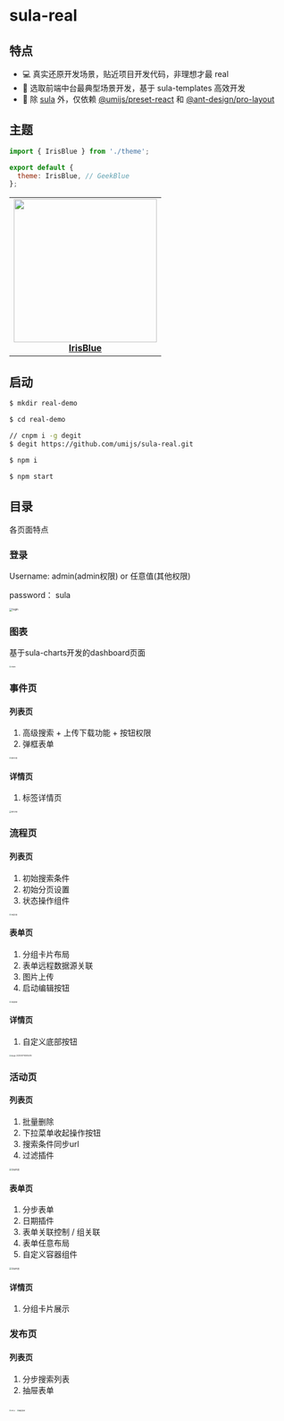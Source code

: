 # sula-real

## 特点

- 💻 真实还原开发场景，贴近项目开发代码，非理想才最 real
- 🚀 选取前端中台最典型场景开发，基于 sula-templates 高效开发
- 🥗 除 [sula](https://github.com/umijs/sula-real) 外，仅依赖 [@umijs/preset-react](https://umijs.org/plugins/preset-react) 和 [@ant-design/pro-layout](https://github.com/ant-design/ant-design-pro-layout)


## 主题

```js
import { IrisBlue } from './theme';

export default {
  theme: IrisBlue, // GeekBlue
};
```

<table>
  <tbody>
    <tr>
      <td align="center">
        <a target="_blank" href="https://img.alicdn.com/tfs/TB1fHnUb_M11u4jSZPxXXahcXXa-2876-1414.png">
          <img
            width="256"
            src="https://img.alicdn.com/tfs/TB1fHnUb_M11u4jSZPxXXahcXXa-2876-1414.png"
          />
          <br>
          <strong>IrisBlue</strong>
        </a>
      </td>
    </tr>
  </tbody>
</table>


## 启动

```bash
$ mkdir real-demo

$ cd real-demo

// cnpm i -g degit
$ degit https://github.com/umijs/sula-real.git

$ npm i

$ npm start
```


## 目录

各页面特点

### 登录

Username:  admin(admin权限) or  任意值(其他权限)

password： sula


<img src="https://img.alicdn.com/tfs/TB1NeEYbqNj0u4jSZFyXXXgMVXa-1354-800.png" alt="login" style="zoom:33%;" />


### 图表

基于sula-charts开发的dashboard页面

<img src="https://img.alicdn.com/tfs/TB1xSwxKKT2gK0jSZFvXXXnFXXa-2774-1962.png" alt="charts" style="zoom:20%;" />


### 事件页

#### 列表页

1. 高级搜索 + 上传下载功能 + 按钮权限
2. 弹框表单

<img src="https://img.alicdn.com/tfs/TB1ZiksKHH1gK0jSZFwXXc7aXXa-2418-1558.png" alt="事件列表" style="zoom: 20%;" />

#### 详情页

1. 标签详情页

<img src="https://img.alicdn.com/tfs/TB1PX3mKHr1gK0jSZR0XXbP8XXa-2424-890.png" alt="事件详情" style="zoom:20%;" />

### 流程页

#### 列表页

1. 初始搜索条件
2. 初始分页设置
3. 状态操作组件

<img src="https://img.alicdn.com/tfs/TB1t0ItKUY1gK0jSZFCXXcwqXXa-2426-1544.png" alt="流程列表" style="zoom: 20%;" />

#### 表单页

1. 分组卡片布局
2. 表单远程数据源关联
3. 图片上传
4. 启动编辑按钮

<div>
<img src="https://img.alicdn.com/tfs/TB1v2ZNcj39YK4jSZPcXXXrUFXa-2414-1574.png" alt="流程表单 " style="zoom:20%;" />
</div>

#### 详情页

1. 自定义底部按钮

<img src="https://img.alicdn.com/tfs/TB1BY1RaI4z2K4jSZKPXXXAYpXa-2442-1556.png" alt="image-20200617163655416 " style="zoom:20%;" />

### 活动页

#### 列表页

1. 批量删除
2. 下拉菜单收起操作按钮
3. 搜索条件同步url
4. 过滤插件

<img src="https://img.alicdn.com/tfs/TB1HvEzKKT2gK0jSZFvXXXnFXXa-2426-1488.png" alt="活动列表" style="zoom: 25%;" />

#### 表单页

1. 分步表单
2. 日期插件
3. 表单关联控制 / 组关联
4. 表单任意布局
5. 自定义容器组件

<img src="https://img.alicdn.com/tfs/TB1jPEDKKT2gK0jSZFvXXXnFXXa-2436-1118.png" alt="活动列表" style="zoom: 25%;" />

#### 详情页

1. 分组卡片展示



### 发布页

#### 列表页

1. 分步搜索列表
2. 抽屉表单

<img src="https://img.alicdn.com/tfs/TB1IPImKFY7gK0jSZKzXXaikpXa-2428-1536.png" alt="ste p" style="zoom: 20%;" />

<img src="https://img.alicdn.com/tfs/TB1vuouKUY1gK0jSZFCXXcwqXXa-2470-1820.png" alt="抽屉表单 " style="zoom:20%;" />